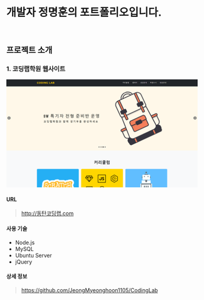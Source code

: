 # 개발자 정명훈의 포트폴리오입니다.
&nbsp;   
## 프로젝트 소개
### 1. 코딩랩학원 웹사이트
![CodingLab](https://github.com/JeongMyeonghoon1105/Images/blob/main/CodingLab.png?raw=true)

#### URL
> http://동탄코딩랩.com

#### 사용 기술
* Node.js
* MySQL
* Ubuntu Server
* jQuery

#### 상세 정보
> https://github.com/JeongMyeonghoon1105/CodingLab

